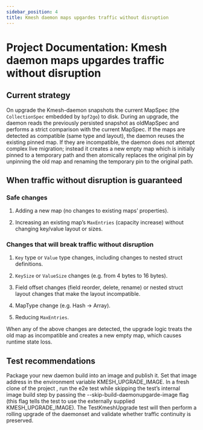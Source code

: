 ```yaml
---
sidebar_position: 4
title: Kmesh daemon maps upgardes traffic without disruption
---
```


# Project Documentation: Kmesh daemon maps upgardes traffic without disruption

## Current strategy
On upgrade the Kmesh-daemon snapshots the current MapSpec (the `CollectionSpec` embedded by `bpf2go`) to disk. During an upgrade, the daemon reads the previously persisted snapshot as oldMapSpec and performs a strict comparison with the current MapSpec. If the maps are detected as compatible (same type and layout), the daemon reuses the existing pinned map. If they are incompatible, the daemon does not attempt complex live migration; instead it creates a new empty map which is initially pinned to a temporary path and then atomically replaces the original pin by unpinning the old map and renaming the temporary pin to the original path.

## When traffic without disruption is guaranteed

### Safe changes

1. Adding a new map (no changes to existing maps’ properties).

2. Increasing an existing map’s `MaxEntries` (capacity increase) without changing key/value layout or sizes.

### Changes that will break traffic without disruption

1. `Key` type or `Value` type changes, including changes to nested struct definitions.

2. `KeySize` or `ValueSize` changes (e.g. from 4 bytes to 16 bytes).

3. Field offset changes (field reorder, delete, rename) or nested struct layout changes that make the layout incompatible.

4. MapType change (e.g. Hash → Array).

5. Reducing `MaxEntries`.

When any of the above changes are detected, the upgrade logic treats the old map as incompatible and creates a new empty map, which causes runtime state loss.

## Test recommendations
Package your new daemon build into an image and publish it. Set that image address in the environment variable KMESH_UPGRADE_IMAGE. In a fresh clone of the project , run the e2e test while skipping the test’s internal image build step by passing the --skip-build-daemonupgarde-image flag (this flag tells the test to use the externally supplied KMESH_UPGRADE_IMAGE). The TestKmeshUpgrade test will then perform a rolling upgrade of the daemonset and validate whether traffic continuity is preserved.